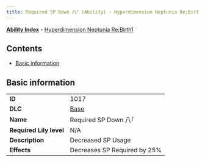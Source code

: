 ```yaml
---
title: Required SP Down 八｢ (Ability) - Hyperdimension Neptunia Re;Birth1
---
```


[**Ability Index**](/neptunia/rb1/ability/index.html) - [Hyperdimension Neptunia Re;Birth1](/neptunia/rb1)

## Contents

- [Basic information](#basic-information)

## Basic information

|   |   |
| -- | -- |
| **ID** | 1017 |
| **DLC** | [Base](/neptunia/rb1/dlc/1-base.html) |
| **Name** | Required SP Down 八｢ |
| **Required Lily level** | N/A |
| **Description** | Decreased SP Usage |
| **Effects** | Decreases SP Required by 25% |
